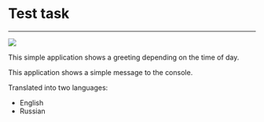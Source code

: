 <!DOCTYPE html>
<html lang="en">
<head>
    <meta charset="utf-8">
    <meta name="viewport" content="width=device-width">
    <title>untitled1/README.md</title>
    <H1>Test task</H1>
    <hr>
</head>
<body>
<p><a href="https://travis-ci.org/GondarOleg/untitled1"><img
        src="https://travis-ci.org/GondarOleg/untitled1.svg?branch=master" style="max-width:100%;"></a>
<p>This simple application shows a greeting depending on the time of day.</p>
<p>This application shows a simple message to the console.</p>
<p>Translated into two languages:</p>
<ul>
    <li>English</li>
    <li>Russian</li>

</ul>

</body>
</html>

